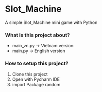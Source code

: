 # Slot_Machine
A simple Slot_Machine mini game with Python

### What is this project about?
- main_vn.py -> Vietnam version
- main.py -> English version

### How to setup this project?
1. Clone this project
2. Open with Pycharm IDE
3. import Package random